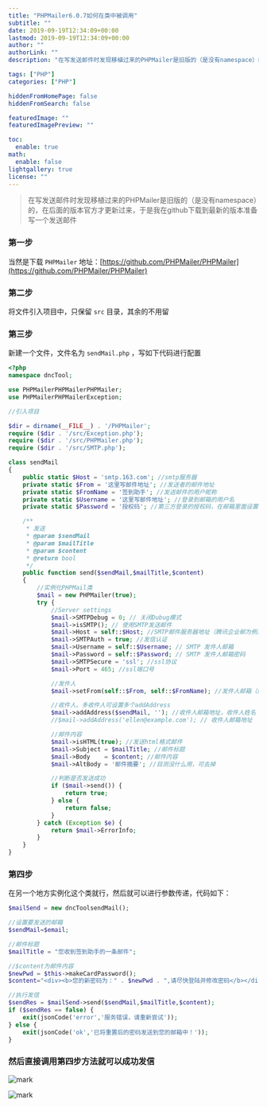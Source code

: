 ```yaml
---
title: "PHPMailer6.0.7如何在类中被调用"
subtitle: ""
date: 2019-09-19T12:34:09+00:00
lastmod: 2019-09-19T12:34:09+00:00
author: ""
authorLink: ""
description: "在写发送邮件时发现移植过来的PHPMailer是旧版的（是没有namespace）的，在后面的版本官方才更新过来，于是我在github下载到最新的版本准备写一个发送邮件"

tags: ["PHP"]
categories: ["PHP"]

hiddenFromHomePage: false
hiddenFromSearch: false

featuredImage: ""
featuredImagePreview: ""

toc:
  enable: true
math:
  enable: false
lightgallery: true
license: ""
---
```

<!--more-->

> 在写发送邮件时发现移植过来的PHPMailer是旧版的（是没有namespace）的，在后面的版本官方才更新过来，于是我在github下载到最新的版本准备写一个发送邮件

### 第一步

当然是下载 `PHPMailer` 地址：[https://github.com/PHPMailer/PHPMailer](https://github.com/PHPMailer/PHPMailer)

### 第二步

将文件引入项目中，只保留 `src` 目录，其余的不用留

### 第三步

新建一个文件，文件名为 `sendMail.php` ，写如下代码进行配置

```php
<?php
namespace dncTool;

use PHPMailerPHPMailerPHPMailer;
use PHPMailerPHPMailerException;

//引入项目

$dir = dirname(__FILE__) . '/PHPMailer';
require ($dir . '/src/Exception.php');
require ($dir . '/src/PHPMailer.php');
require ($dir . '/src/SMTP.php');

class sendMail
{
    public static $Host = 'smtp.163.com'; //smtp服务器
    private static $From = '这里写邮件地址'; //发送者的邮件地址
    private static $FromName = '签到助手'; //发送邮件的用户昵称
    private static $Username = '这里写邮件地址'; //登录到邮箱的用户名
    private static $Password = '授权码'; //第三方登录的授权码，在邮箱里面设置

    /**
     * 发送
     * @param $sendMail
     * @param $mailTitle
     * @param $content
     * @return bool
     */
    public function send($sendMail,$mailTitle,$content)
    {
        //实例化PHPMail类
        $mail = new PHPMailer(true);
        try {
            //Server settings
            $mail->SMTPDebug = 0; // 关闭Dubug模式
            $mail->isSMTP(); // 使用SMTP发送邮件
            $mail->Host = self::$Host; //SMTP邮件服务器地址（腾讯企业邮为例）
            $mail->SMTPAuth = true; //发信认证
            $mail->Username = self::$Username; // SMTP 发件人邮箱
            $mail->Password = self::$Password; // SMTP 发件人邮箱密码
            $mail->SMTPSecure = 'ssl'; //ssl协议
            $mail->Port = 465; //ssl端口号

            //发件人
            $mail->setFrom(self::$From, self::$FromName); //发件人邮箱（同 $mail->Username项设置）、发件人名称

            //收件人。多收件人可设置多个addAddress
            $mail->addAddress($sendMail, ''); //收件人邮箱地址，收件人姓名（选填）
            //$mail->addAddress('ellen@example.com'); // 收件人邮箱地址

            //邮件内容
            $mail->isHTML(true); //发送html格式邮件
            $mail->Subject = $mailTitle; //邮件标题
            $mail->Body    = $content; //邮件内容
            $mail->AltBody = '邮件摘要'; //目测没什么用，可去掉

            //判断是否发送成功
            if ($mail->send()) {
                return true;
            } else {
                return false;
            }
        } catch (Exception $e) {
            return $mail->ErrorInfo;
        }
    }
}
```

### 第四步

在另一个地方实例化这个类就行，然后就可以进行参数传递，代码如下：

```php
$mailSend = new dncToolsendMail();

//设置要发送的邮箱
$sendMail=$email;

//邮件标题
$mailTitle = "您收到签到助手的一条邮件";

//$content为邮件内容
$newPwd = $this->makeCardPassword();
$content="<div><b>您的新密码为：" . $newPwd . ",请尽快登陆并修改密码</b></div>";

//执行发信
$sendRes = $mailSend->send($sendMail,$mailTitle,$content);
if ($sendRes == false) {
	exit(jsonCode('error','服务错误，请重新尝试'));
} else {
	exit(jsonCode('ok','已将重置后的密码发送到您的邮箱中！'));
}
```

### 然后直接调用第四步方法就可以成功发信

![mark](https://pic.yqqy.top/blog/20200111/8TGarEu0hX9E.png "收到邮件")

![mark](https://pic.yqqy.top/blog/20200111/024PtSRickMk.png "发送邮件")